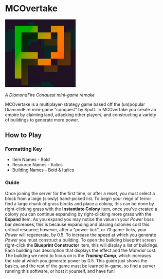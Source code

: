 # MCOvertake
<img src=".github/img/mcovertake.png" alt="logo" width="232">

*A DiamondFire Conquest mini-game remake*

MCOvertake is a multiplayer-strategy game based off the (un)popular DiamondFire mini-game
"conquest" by Sputt. In MCOvertake you create an empire by claiming land, attacking other
players, and constructing a variety of buildings to generate more power.

## How to Play

### Formatting Key
- Item Names - Bold
- Resource Names - Italics
- Building Names - Bold & Italics

### Guide

Once joining the server for the first time, or after a reset, you must select a block from a large (slowly) hand-picked
list. To begin your reign of terror find a large chunk of grass blocks and place a colony, this can be done by
right-clicking grass with the **Instantiate Colony** item, once you've created a colony you can continue expanding by 
right-clicking more grass with the **Expand** item. As you expand you may notice the value in your *Power* boss bar
decreases, this is because expanding and placing colonies cost this critical resource; however, after a "power-tick", or
70 game-ticks, your *Power* will regenerate, by 0.5. To increase the speed at which you generate *Power* you must construct
a building. To open the building blueprint screen right-click the **Blueprint Constructor** item, this will display a
list of buildings. Each building has description that displays the effect and the *Material* cost. The building we need
to focus on is the ***Training Camp***, which increases the rate at which you generate power by 0.5. This guide just shows
the basics, and the rest of the game must be learned in-game, so find a server running this software, or host it yourself,
and have fun!